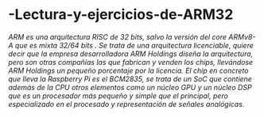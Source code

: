 # -Lectura-y-ejercicios-de-ARM32

###### ARM es una arquitectura RISC de 32 bits, salvo la versión del core ARMv8- A que es mixta 32/64 bits . Se trata de una arquitectura licenciable, quiere decir que la empresa desarrolladora ARM Holdings diseña la arquitectura, pero son otras compañías las que fabrican y venden los chips, llevándose ARM Holdings un pequeño porcentaje por la licencia. El chip en concreto que lleva la Raspberry Pi es el BCM2835, se trata de un SoC que contiene además de la CPU otros elementos como un núcleo GPU y un núcleo DSP que es un procesador más pequeño y simple que el principal, pero especializado en el procesado y representación de señales analógicas.
